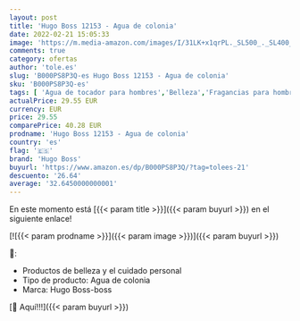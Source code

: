 ```yaml
---
layout: post
title: 'Hugo Boss 12153 - Agua de colonia'
date: 2022-02-21 15:05:33
image: 'https://m.media-amazon.com/images/I/31LK+x1qrPL._SL500_._SL400_.jpg'
comments: true
category: ofertas
author: 'tole.es'
slug: 'B000PS8P3Q-es Hugo Boss 12153 - Agua de colonia'
sku: 'B000PS8P3Q-es'
tags: [ 'Agua de tocador para hombres','Belleza','Fragancias para hombres','Perfumes y fragancias','agua','colonia','de','hugo boss', ]
actualPrice: 29.55 EUR
currency: EUR
price: 29.55
comparePrice: 40.28 EUR
prodname: 'Hugo Boss 12153 - Agua de colonia'
country: 'es'
flag: '🇪🇸'
brand: 'Hugo Boss'
buyurl: 'https://www.amazon.es/dp/B000PS8P3Q/?tag=tolees-21'
descuento: '26.64'
average: '32.6450000000001'
---
```


En este momento está [{{< param title >}}]({{< param buyurl >}}) en el siguiente enlace!

[![{{< param prodname >}}]({{< param image >}})]({{< param buyurl >}})

🔎:

- Productos de belleza y el cuidado personal
- Tipo de producto: Agua de colonia
- Marca: Hugo Boss-boss

[🛒 Aquí!!!]({{< param buyurl >}})
